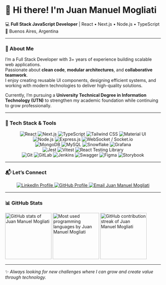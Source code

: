 # 👋 Hi there! I'm Juan Manuel Mogliati  

💻 **Full Stack JavaScript Developer** | React • Next.js • Node.js • TypeScript  
📍 Buenos Aires, Argentina  

---

### 🚀 About Me  
I’m a Full Stack Developer with 3+ years of experience building scalable web applications.  
Passionate about **clean code**, **modular architectures**, and **collaborative teamwork**.  
I enjoy creating reusable UI components, designing efficient systems, and working with modern technologies to deliver high-quality solutions.  

Currently, I’m pursuing a **University Technical Degree in Information Technology (UTN)** to strengthen my academic foundation while continuing to grow professionally.  

---

### 🔧 Tech Stack & Tools  

<p align="center">

<!-- Frontend -->
<img src="https://img.shields.io/badge/React-20232A?style=for-the-badge&logo=react&logoColor=61DAFB" alt="React"/>
<img src="https://img.shields.io/badge/Next.js-000000?style=for-the-badge&logo=nextdotjs&logoColor=white" alt="Next.js"/>
<img src="https://img.shields.io/badge/TypeScript-007ACC?style=for-the-badge&logo=typescript&logoColor=white" alt="TypeScript"/>
<img src="https://img.shields.io/badge/TailwindCSS-38B2AC?style=for-the-badge&logo=tailwind-css&logoColor=white" alt="Tailwind CSS"/>
<img src="https://img.shields.io/badge/MUI-007FFF?style=for-the-badge&logo=mui&logoColor=white" alt="Material UI"/>
<br/>

<!-- Backend -->
<img src="https://img.shields.io/badge/Node.js-43853D?style=for-the-badge&logo=node.js&logoColor=white" alt="Node.js"/>
<img src="https://img.shields.io/badge/Express.js-404D59?style=for-the-badge" alt="Express.js"/>
<img src="https://img.shields.io/badge/WebSocket-010101?style=for-the-badge&logo=socket.io&logoColor=white" alt="WebSocket / Socket.io"/>
<br/>

<!-- Databases & Analytics -->
<img src="https://img.shields.io/badge/MongoDB-4EA94B?style=for-the-badge&logo=mongodb&logoColor=white" alt="MongoDB"/>
<img src="https://img.shields.io/badge/MySQL-005C84?style=for-the-badge&logo=mysql&logoColor=white" alt="MySQL"/>
<img src="https://img.shields.io/badge/Snowflake-29B5E8?style=for-the-badge&logo=snowflake&logoColor=white" alt="Snowflake"/>
<img src="https://img.shields.io/badge/Grafana-F46800?style=for-the-badge&logo=grafana&logoColor=white" alt="Grafana"/>
<br/>

<!-- Testing -->
<img src="https://img.shields.io/badge/Jest-C21325?style=for-the-badge&logo=jest&logoColor=white" alt="Jest"/>
<img src="https://img.shields.io/badge/Vitest-6E9F18?style=for-the-badge" alt="Vitest"/>
<img src="https://img.shields.io/badge/RTL-E33332?style=for-the-badge&logo=testing-library&logoColor=white" alt="React Testing Library"/>
<br/>

<!-- Tools & DevOps -->
<img src="https://img.shields.io/badge/Git-F05033?style=for-the-badge&logo=git&logoColor=white" alt="Git"/>
<img src="https://img.shields.io/badge/GitLab-330F63?style=for-the-badge&logo=gitlab&logoColor=white" alt="GitLab"/>
<img src="https://img.shields.io/badge/Jenkins-D33833?style=for-the-badge&logo=jenkins&logoColor=white" alt="Jenkins"/>
<img src="https://img.shields.io/badge/Swagger-85EA2D?style=for-the-badge&logo=swagger&logoColor=black" alt="Swagger"/>
<img src="https://img.shields.io/badge/Figma-F24E1E?style=for-the-badge&logo=figma&logoColor=white" alt="Figma"/>
<img src="https://img.shields.io/badge/Storybook-FF4785?style=for-the-badge&logo=storybook&logoColor=white" alt="Storybook"/>

</p>

---

### 📬 Let’s Connect  

<p align="center">
<a href="https://www.linkedin.com/in/mogliatijuan/">
  <img src="https://img.shields.io/badge/LinkedIn-0077B5?style=for-the-badge&logo=linkedin&logoColor=white" alt="LinkedIn Profile"/>
</a>
<a href="https://github.com/MogliatiJuan">
  <img src="https://img.shields.io/badge/GitHub-181717?style=for-the-badge&logo=github&logoColor=white" alt="GitHub Profile"/>
</a>
<a href="mailto:juanmmogliati@gmail.com">
  <img src="https://img.shields.io/badge/Gmail-D14836?style=for-the-badge&logo=gmail&logoColor=white" alt="Email Juan Manuel Mogliati"/>
</a>
</p>

---

### 📊 GitHub Stats  

<p align="center">

<img 
  src="https://github-readme-stats.vercel.app/api?username=MogliatiJuan&show_icons=true&theme=radical&cache_seconds=86400" 
  height="150" 
  alt="GitHub stats of Juan Manuel Mogliati"
/>
<img 
  src="https://github-readme-stats.vercel.app/api/top-langs/?username=MogliatiJuan&layout=compact&theme=radical&cache_seconds=86400" 
  height="150" 
  alt="Most used programming languages by Juan Manuel Mogliati"
/>
<img 
  src="https://streak-stats.demolab.com?user=MogliatiJuan&theme=radical&border_radius=5" 
  height="150" 
  alt="GitHub contribution streak of Juan Manuel Mogliati"
/>

</p>

---

✨ *Always looking for new challenges where I can grow and create value through technology.*  
